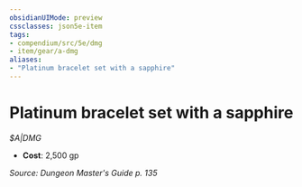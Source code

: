 ```yaml
---
obsidianUIMode: preview
cssclasses: json5e-item
tags:
- compendium/src/5e/dmg
- item/gear/a-dmg
aliases: 
- "Platinum bracelet set with a sapphire"
---
```

# Platinum bracelet set with a sapphire
*$A|DMG*  

- **Cost**: 2,500 gp

*Source: Dungeon Master's Guide p. 135*